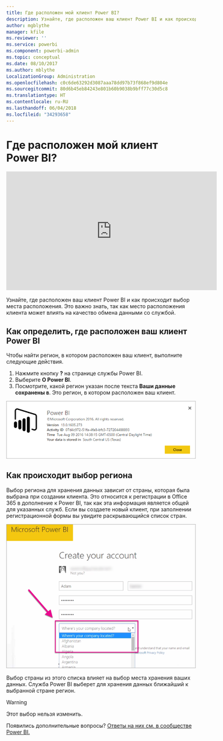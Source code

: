 ```yaml
---
title: Где расположен мой клиент Power BI?
description: Узнайте, где расположен ваш клиент Power BI и как происходит выбор места расположения. Это важно знать, так как место расположения клиента может влиять на качество обмена данными со службой.
author: mgblythe
manager: kfile
ms.reviewer: ''
ms.service: powerbi
ms.component: powerbi-admin
ms.topic: conceptual
ms.date: 08/10/2017
ms.author: mblythe
LocalizationGroup: Administration
ms.openlocfilehash: c0c6de63292d3087aaa78dd97b73f868ef9d804e
ms.sourcegitcommit: 80d6b45eb84243e801b60b9038b9bff77c30d5c8
ms.translationtype: HT
ms.contentlocale: ru-RU
ms.lasthandoff: 06/04/2018
ms.locfileid: "34293658"
---
```

# <a name="where-is-my-power-bi-tenant-located"></a>Где расположен мой клиент Power BI?
<iframe width="560" height="315" src="https://www.youtube.com/embed/0fOxaHJPvdM?showinfo=0" frameborder="0" allowfullscreen></iframe>

Узнайте, где расположен ваш клиент Power BI и как происходит выбор места расположения. Это важно знать, так как место расположения клиента может влиять на качество обмена данными со службой.

## <a name="how-to-determine-where-your-power-bi-tenant-is-located"></a>Как определить, где расположен ваш клиент Power BI
Чтобы найти регион, в котором расположен ваш клиент, выполните следующие действия.

1. Нажмите кнопку **?** на странице службы Power BI.
2. Выберите **О Power BI**.
3. Посмотрите, какой регион указан после текста **Ваши данные сохранены в**. Это регион, в котором расположен ваш клиент.

![](media/service-admin-where-is-my-tenant-located/power-bi-data-region.png)

## <a name="how-the-data-region-is-selected"></a>Как происходит выбор региона
Выбор региона для хранения данных зависит от страны, которая была выбрана при создании клиента. Это относится к регистрации в Office 365 в дополнение к Power BI, так как эта информация является общей для указанных служб. Если вы создаете новый клиент, при заполнении регистрационной формы вы увидите раскрывающийся список стран.

![](media/service-admin-where-is-my-tenant-located/sign-up-country-selection.png)

Выбор страны из этого списка влияет на выбор места хранения ваших данных. Служба Power BI выберет для хранения данных ближайший к выбранной стране регион.

> [!WARNING]
> Этот выбор нельзя изменить.
> 
> 

Появились дополнительные вопросы? [Ответы на них см. в сообществе Power BI.](http://community.powerbi.com/)

